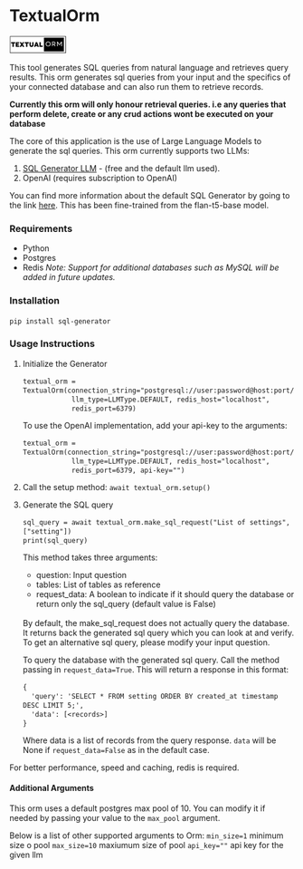 # TextualOrm
<img src="textualorm.png" alt="Example Image" width="100"/>

This tool generates SQL queries from natural language and retrieves query results. This orm generates sql queries from your input and the specifics of your connected database and can also run them to retrieve records.

**Currently this orm will only honour retrieval queries. i.e any queries that perform delete, create or any crud actions wont be executed on your database**

The core of this application is the use of Large Language Models to generate the sql queries. This orm currently supports two LLMs:
1. [SQL Generator LLM](https://huggingface.co/kampkelly/sql-generator) - (free and the default llm used).
2. OpenAI (requires subscription to OpenAI)

You can find more information about the default SQL Generator by going to the link [here](https://huggingface.co/kampkelly/sql-generator). This has been fine-trained from the flan-t5-base model.

### Requirements
- Python
- Postgres
- Redis
*Note: Support for additional databases such as MySQL will be added in future updates.*


### Installation
`pip install sql-generator`

### Usage Instructions
1. Initialize the Generator
    ```
    textual_orm = TextualOrm(connection_string="postgresql://user:password@host:port/db_name",
                llm_type=LLMType.DEFAULT, redis_host="localhost",
                redis_port=6379)
    ```

    To use the OpenAI implementation, add your api-key to the arguments:

    ```
    textual_orm = TextualOrm(connection_string="postgresql://user:password@host:port/db_name",
                llm_type=LLMType.DEFAULT, redis_host="localhost",
                redis_port=6379, api-key="")

    ```

2. Call the setup method:
  `await textual_orm.setup()`

3. Generate the SQL query
    ```
    sql_query = await textual_orm.make_sql_request("List of settings", ["setting"])
    print(sql_query)
    ```
    This method takes three arguments:
      - question: Input question
      - tables: List of tables as reference
      - request_data: A boolean to indicate if it should query the database or return only the sql_query (default value is False)
    <br>
    By default, the make_sql_request does not actually query the database. It returns back the generated sql query which you can look at and verify. To get an alternative sql query, please modify your input question.

    To query the database with the generated sql query. Call the method passing in `request_data=True`. This will return a response in this format:

    ```
    {
      'query': 'SELECT * FROM setting ORDER BY created_at timestamp DESC LIMIT 5;',
      'data': [<records>]
    }
    ```
    Where data is a list of records from the query response. `data` will be None if `request_data=False` as in the default case.

For better performance, speed and caching, redis is required.


#### Additional Arguments
This orm uses a default postgres max pool of 10. You can modify it if needed by passing your value to the `max_pool` argument.

Below is a list of other supported arguments to Orm:
`min_size=1` minimum size o pool
`max_size=10` maxiumum size of pool
`api_key=""` api key for the given llm

``
``

  ```

  ```